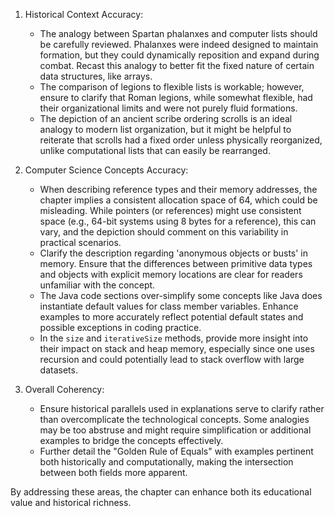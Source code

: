 1. Historical Context Accuracy:
   - The analogy between Spartan phalanxes and computer lists should be carefully reviewed. Phalanxes were indeed designed to maintain formation, but they could dynamically reposition and expand during combat. Recast this analogy to better fit the fixed nature of certain data structures, like arrays.
   - The comparison of legions to flexible lists is workable; however, ensure to clarify that Roman legions, while somewhat flexible, had their organizational limits and were not purely fluid formations.
   - The depiction of an ancient scribe ordering scrolls is an ideal analogy to modern list organization, but it might be helpful to reiterate that scrolls had a fixed order unless physically reorganized, unlike computational lists that can easily be rearranged.

2. Computer Science Concepts Accuracy:
   - When describing reference types and their memory addresses, the chapter implies a consistent allocation space of 64, which could be misleading. While pointers (or references) might use consistent space (e.g., 64-bit systems using 8 bytes for a reference), this can vary, and the depiction should comment on this variability in practical scenarios.
   - Clarify the description regarding 'anonymous objects or busts' in memory. Ensure that the differences between primitive data types and objects with explicit memory locations are clear for readers unfamiliar with the concept.
   - The Java code sections over-simplify some concepts like Java does instantiate default values for class member variables. Enhance examples to more accurately reflect potential default states and possible exceptions in coding practice.
   - In the `size` and `iterativeSize` methods, provide more insight into their impact on stack and heap memory, especially since one uses recursion and could potentially lead to stack overflow with large datasets.

3. Overall Coherency:
   - Ensure historical parallels used in explanations serve to clarify rather than overcomplicate the technological concepts. Some analogies may be too abstruse and might require simplification or additional examples to bridge the concepts effectively.
   - Further detail the "Golden Rule of Equals" with examples pertinent both historically and computationally, making the intersection between both fields more apparent.

By addressing these areas, the chapter can enhance both its educational value and historical richness.